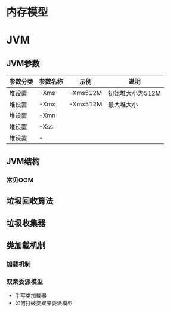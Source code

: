 # 内存模型

# JVM

## JVM参数
|参数分类|参数名称|示例|说明|
| ---- | ---- | ---- | ---- |
|堆设置|-Xms|-Xms512M|初始堆大小为512M |
|堆设置|-Xmx|-Xmx512M|最大堆大小|
|堆设置|-Xmn|||
|堆设置|-Xss|||
|堆设置|-|||

##  JVM结构

### 常见OOM

## 垃圾回收算法

## 垃圾收集器


## 类加载机制

### 加载机制
### 双亲委派模型
- 手写类加载器
- 如何打破类双亲委派模型


